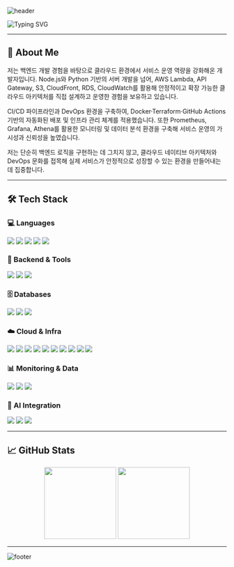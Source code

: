 <!-- Header -->
![header](https://capsule-render.vercel.app/api?type=waving&color=gradient&customColorList=10&height=180&text=Welcome%20to%20Yujin's%20GitHub!&fontSize=40&animation=twinkling&fontAlign=50&fontAlignY=40)

<!-- Typing Animation -->
![Typing SVG](https://readme-typing-svg.demolab.com?font=Fira+Code&weight=500&size=24&pause=1000&color=00CFFF&center=true&vCenter=true&width=500&lines=Backend+Developer;Cloud+Engineer+in+progress)

---

## 👋 About Me
저는 백엔드 개발 경험을 바탕으로 클라우드 환경에서 서비스 운영 역량을 강화해온 개발자입니다.
Node.js와 Python 기반의 서버 개발을 넘어, AWS Lambda, API Gateway, S3, CloudFront, RDS, CloudWatch를 활용해 안정적이고 확장 가능한 클라우드 아키텍처를 직접 설계하고 운영한 경험을 보유하고 있습니다.

CI/CD 파이프라인과 DevOps 환경을 구축하여, Docker·Terraform·GitHub Actions 기반의 자동화된 배포 및 인프라 관리 체계를 적용했습니다.
또한 Prometheus, Grafana, Athena를 활용한 모니터링 및 데이터 분석 환경을 구축해 서비스 운영의 가시성과 신뢰성을 높였습니다.

저는 단순히 백엔드 로직을 구현하는 데 그치지 않고, 클라우드 네이티브 아키텍처와 DevOps 문화를 접목해 실제 서비스가 안정적으로 성장할 수 있는 환경을 만들어내는 데 집중합니다.  

---

## 🛠 Tech Stack

### 💻 Languages
<p>
  <img src="https://img.shields.io/badge/Node.js-339933?style=for-the-badge&logo=nodedotjs&logoColor=white"/>
  <img src="https://img.shields.io/badge/Python-3776AB?style=for-the-badge&logo=python&logoColor=white"/>
  <img src="https://img.shields.io/badge/Java-007396?style=for-the-badge&logo=openjdk&logoColor=white"/>
  <img src="https://img.shields.io/badge/C++-00599C?style=for-the-badge&logo=cplusplus&logoColor=white"/>
  <img src="https://img.shields.io/badge/SQL-003B57?style=for-the-badge&logo=postgresql&logoColor=white"/>
</p>

### 🚀 Backend & Tools
<p>
  <img src="https://img.shields.io/badge/Express.js-000000?style=for-the-badge&logo=express&logoColor=white"/>
  <img src="https://img.shields.io/badge/FastAPI-009688?style=for-the-badge&logo=fastapi&logoColor=white"/>
  <img src="https://img.shields.io/badge/PM2-2B037A?style=for-the-badge&logo=pm2&logoColor=white"/>
</p>

### 🗄 Databases
<p>
  <img src="https://img.shields.io/badge/PostgreSQL-4169E1?style=for-the-badge&logo=postgresql&logoColor=white"/>
  <img src="https://img.shields.io/badge/MySQL-4479A1?style=for-the-badge&logo=mysql&logoColor=white"/>
  <img src="https://img.shields.io/badge/Redis-DC382D?style=for-the-badge&logo=redis&logoColor=white"/>
</p>

### ☁️ Cloud & Infra
<p>
  <img src="https://img.shields.io/badge/AWS%20EC2-FF9900?style=for-the-badge&logo=amazonec2&logoColor=white"/>
  <img src="https://img.shields.io/badge/AWS%20Lambda-FF9900?style=for-the-badge&logo=awslambda&logoColor=white"/>
  <img src="https://img.shields.io/badge/API%20Gateway-FF4F00?style=for-the-badge&logo=amazonapigateway&logoColor=white"/>
  <img src="https://img.shields.io/badge/AWS%20S3-569A31?style=for-the-badge&logo=amazons3&logoColor=white"/>
  <img src="https://img.shields.io/badge/CloudFront-005571?style=for-the-badge&logo=amazoncloudfront&logoColor=white"/>
  <img src="https://img.shields.io/badge/AWS%20RDS-527FFF?style=for-the-badge&logo=amazonrds&logoColor=white"/>
  <img src="https://img.shields.io/badge/AWS%20CloudWatch-FF4F8B?style=for-the-badge&logo=amazoncloudwatch&logoColor=white"/>
  <img src="https://img.shields.io/badge/Docker-2496ED?style=for-the-badge&logo=docker&logoColor=white"/>
  <img src="https://img.shields.io/badge/Terraform-7B42BC?style=for-the-badge&logo=terraform&logoColor=white"/>
  <img src="https://img.shields.io/badge/GitHub%20Actions-2088FF?style=for-the-badge&logo=githubactions&logoColor=white"/>
</p>

### 📊 Monitoring & Data
<p>
  <img src="https://img.shields.io/badge/Prometheus-E6522C?style=for-the-badge&logo=prometheus&logoColor=white"/>
  <img src="https://img.shields.io/badge/Grafana-F46800?style=for-the-badge&logo=grafana&logoColor=white"/>
  <img src="https://img.shields.io/badge/Athena-FF9900?style=for-the-badge&logo=amazonaws&logoColor=white"/>
</p>

### 🤖 AI Integration
<p>
  <img src="https://img.shields.io/badge/OpenAI-412991?style=for-the-badge&logo=openai&logoColor=white"/>
  <img src="https://img.shields.io/badge/Perplexity-1D9BF0?style=for-the-badge&logo=perplexity&logoColor=white"/>
  <img src="https://img.shields.io/badge/LangGraph-000000?style=for-the-badge&logo=langchain&logoColor=white"/>
</p>

---

## 📈 GitHub Stats
<p align="center">
  <img src="https://github-readme-stats.vercel.app/api?username=YourGitHubUserName&show_icons=true&theme=radical" height="165"/>
  <img src="https://github-readme-stats.vercel.app/api/top-langs/?username=YourGitHubUserName&layout=compact&theme=radical" height="165"/>
</p>

---

<!-- Footer -->
![footer](https://capsule-render.vercel.app/api?type=waving&color=gradient&customColorList=10&height=120&section=footer)
